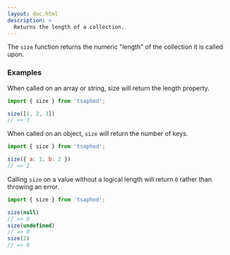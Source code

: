 ```yaml
---
layout: doc.html
description: >
  Returns the length of a collection.
---
```


The `size` function returns the numeric "length" of the collection it is called upon.

### Examples
When called on an array or string, size will return the length property.

```js
import { size } from 'tsaphod';

size([1, 2, 3])
// => 3
```

When called on an object, `size` will return the number of keys.

```js
import { size } from 'tsaphod';

size({ a: 1, b: 2 })
// => 2
```

Calling `size` on a value without a logical length will return `0` rather than throwing an error.

```js
import { size } from 'tsaphod';

size(null)
// => 0
size(undefined)
// => 0
size(2)
// => 0
```

